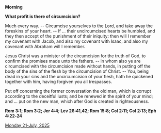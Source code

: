 **Morning**

**What profit is there of circumcision?**
 
Much every way. -- Circumcise yourselves to the Lord, and take away the foreskins of your heart. -- If ... their uncircumcised hearts be humbled, and they then accept of the punishment of their iniquity: then will I remember my covenant with Jacob, and also my covenant with Isaac, and also my covenant with Abraham will I remember.
 
Jesus Christ was a minister of the circumcision for the truth of God, to confirm the promises made unto the fathers. -- In whom also ye are circumcised with the circumcision made without hands, in putting off the body of the sins of the flesh by the circumcision of Christ. -- You, being dead in your sins and the uncircumcision of your flesh, hath he quickened together with him, having forgiven you all trespasses.
 
Put off concerning the former conversation the old man, which is corrupt according to the deceitful lusts; and be renewed in the spirit of your mind; and ... put on the new man, which after God is created in righteousness.  

**Rom 3:1; Rom 3:2; Jer 4:4; Lev 26:41,42; Rom 15:8; Col 2:11; Col 2:13; Eph 4:22‑24**

[Monday 21-July, 2025](https://t.me/daily_light)
